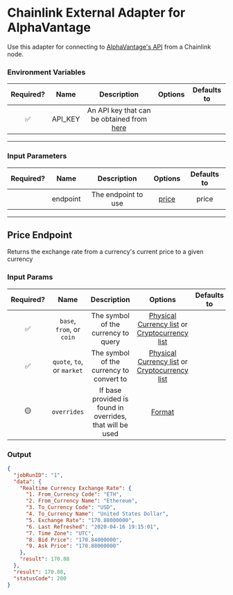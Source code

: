 # Chainlink External Adapter for AlphaVantage

Use this adapter for connecting to [AlphaVantage's API](https://www.alphavantage.co/documentation/) from a Chainlink node.

### Environment Variables

| Required? |  Name   |                                        Description                                        | Options | Defaults to |
| :-------: | :-----: | :---------------------------------------------------------------------------------------: | :-----: | :---------: |
|    ✅     | API_KEY | An API key that can be obtained from [here](https://www.alphavantage.co/support/#api-key) |         |             |

---

### Input Parameters

| Required? |   Name   |     Description     |         Options          | Defaults to |
| :-------: | :------: | :-----------------: | :----------------------: | :---------: |
|           | endpoint | The endpoint to use | [price](#Price-Endpoint) |    price    |

---

## Price Endpoint

Returns the exchange rate from a currency's current price to a given currency

### Input Params

| Required? |            Name            |                        Description                        |                                                                          Options                                                                           | Defaults to |
| :-------: | :------------------------: | :-------------------------------------------------------: | :--------------------------------------------------------------------------------------------------------------------------------------------------------: | :---------: |
|    ✅     | `base`, `from`, or `coin`  |            The symbol of the currency to query            | [Physical Currency list](https://www.alphavantage.co/physical_currency_list/) or [Cryptocurrency list](https://www.alphavantage.co/digital_currency_list/) |             |
|    ✅     | `quote`, `to`, or `market` |         The symbol of the currency to convert to          | [Physical Currency list](https://www.alphavantage.co/physical_currency_list/) or [Cryptocurrency list](https://www.alphavantage.co/digital_currency_list/) |             |
|    🟡     |        `overrides`         | If base provided is found in overrides, that will be used |                                    [Format](../../core/bootstrap/src/lib/external-adapter/overrides/presetSymbols.json)                                    |             |

### Output

```json
{
  "jobRunID": "1",
  "data": {
    "Realtime Currency Exchange Rate": {
      "1. From_Currency Code": "ETH",
      "2. From_Currency Name": "Ethereum",
      "3. To_Currency Code": "USD",
      "4. To_Currency Name": "United States Dollar",
      "5. Exchange Rate": "170.88000000",
      "6. Last Refreshed": "2020-04-16 19:15:01",
      "7. Time Zone": "UTC",
      "8. Bid Price": "170.84000000",
      "9. Ask Price": "170.88000000"
    },
    "result": 170.88
  },
  "result": 170.88,
  "statusCode": 200
}
```

